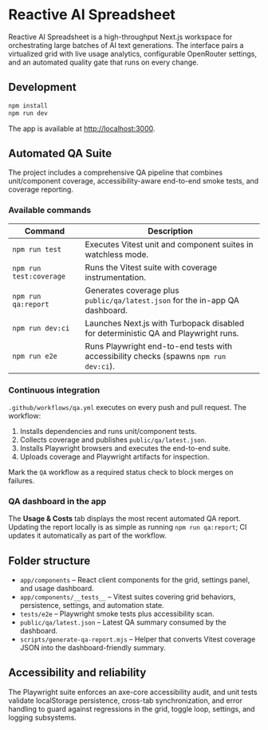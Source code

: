 # Reactive AI Spreadsheet

Reactive AI Spreadsheet is a high-throughput Next.js workspace for orchestrating large batches of AI text generations. The interface pairs a virtualized grid with live usage analytics, configurable OpenRouter settings, and an automated quality gate that runs on every change.

## Development

```bash
npm install
npm run dev
```

The app is available at [http://localhost:3000](http://localhost:3000).

## Automated QA Suite

The project includes a comprehensive QA pipeline that combines unit/component coverage, accessibility-aware end-to-end smoke tests, and coverage reporting.

### Available commands

| Command | Description |
| --- | --- |
| `npm run test` | Executes Vitest unit and component suites in watchless mode. |
| `npm run test:coverage` | Runs the Vitest suite with coverage instrumentation. |
| `npm run qa:report` | Generates coverage plus `public/qa/latest.json` for the in-app QA dashboard. |
| `npm run dev:ci` | Launches Next.js with Turbopack disabled for deterministic QA and Playwright runs. |
| `npm run e2e` | Runs Playwright end-to-end tests with accessibility checks (spawns `npm run dev:ci`). |

### Continuous integration

`.github/workflows/qa.yml` executes on every push and pull request. The workflow:

1. Installs dependencies and runs unit/component tests.
2. Collects coverage and publishes `public/qa/latest.json`.
3. Installs Playwright browsers and executes the end-to-end suite.
4. Uploads coverage and Playwright artifacts for inspection.

Mark the `QA` workflow as a required status check to block merges on failures.

### QA dashboard in the app

The **Usage & Costs** tab displays the most recent automated QA report. Updating the report locally is as simple as running `npm run qa:report`; CI updates it automatically as part of the workflow.

## Folder structure

- `app/components` – React client components for the grid, settings panel, and usage dashboard.
- `app/components/__tests__` – Vitest suites covering grid behaviors, persistence, settings, and automation state.
- `tests/e2e` – Playwright smoke tests plus accessibility scan.
- `public/qa/latest.json` – Latest QA summary consumed by the dashboard.
- `scripts/generate-qa-report.mjs` – Helper that converts Vitest coverage JSON into the dashboard-friendly summary.

## Accessibility and reliability

The Playwright suite enforces an axe-core accessibility audit, and unit tests validate localStorage persistence, cross-tab synchronization, and error handling to guard against regressions in the grid, toggle loop, settings, and logging subsystems.
